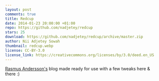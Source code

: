 ```yaml
---
layout: post
comments: true
title: Redcup
date: 2014-01-23 20:00:00 +01:00
repo: https://github.com/nadjetey/redcup
stars: 25
download: https://github.com/nadjetey/redcup/archive/master.zip
author: Nii Adjetey Sowah
thumbnail: redcup.webp
license: CC-BY-3.0
license_link: https://creativecommons.org/licenses/by/3.0/deed.en_US
---
```


[Rasmus Andersson's](https://rsms.me/) blog made ready for use with a few tweaks here & there :)
